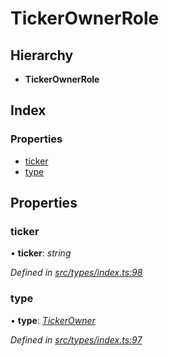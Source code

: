 # TickerOwnerRole

## Hierarchy

* **TickerOwnerRole**

## Index

### Properties

* [ticker](tickerownerrole.md#ticker)
* [type](tickerownerrole.md#type)

## Properties

### ticker

• **ticker**: _string_

_Defined in_ [_src/types/index.ts:98_](https://github.com/PolymathNetwork/polymesh-sdk/blob/959efb76/src/types/index.ts#L98)

### type

• **type**: [_TickerOwner_](../enums/roletype.md#tickerowner)

_Defined in_ [_src/types/index.ts:97_](https://github.com/PolymathNetwork/polymesh-sdk/blob/959efb76/src/types/index.ts#L97)

